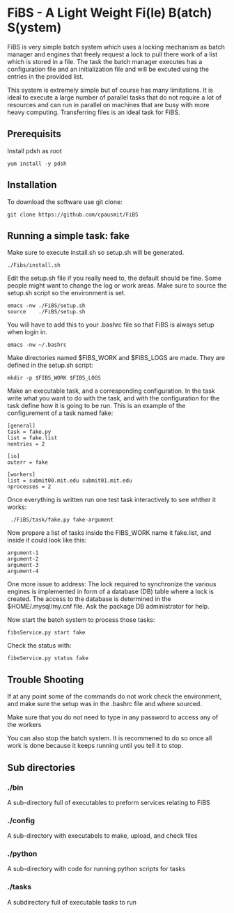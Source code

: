 # FiBS - A Light Weight Fi(le) B(atch) S(ystem)

FiBS is very simple batch system which uses a locking mechanism as batch manager and engines that freely request a lock to pull there work of a list which is stored in a file. The task the batch manager executes has a configuration file and an initialization file and will be excuted using the entries in the provided list.

This system is extremely simple but of course has many limitations. It is ideal to execute a large number of parallel tasks that do not require a lot of resources and can run in parallel on machines that are busy with more heavy computing. Transferring files is an ideal task for FiBS.

## Prerequisits

Install pdsh as root

    yum install -y pdsh

## Installation

To download the software use git clone:

    git clone https://github.com/cpausmit/FiBS

## Running a simple task: fake

Make sure to execute install.sh so setup.sh will be generated.

    ./Fibs/install.sh

Edit the setup.sh file if you really need to, the default should be fine. Some people might want to change the log or work areas. Make sure to source the setup.sh script so the environment is set.

    emacs -nw ./FiBS/setup.sh
    source    ./FiBS/setup.sh

You will have to add this to your .bashrc file so that FiBS is always setup when login in. 

    emacs -nw ~/.bashrc

Make directories named $FIBS_WORK and $FIBS_LOGS are made. They are defined in the setup.sh script:

    mkdir -p $FIBS_WORK $FIBS_LOGS

Make an executable task, and a corresponding configuration. In the task write what you want to do with the task, and with the configuration for the task define how it is going to be run. This is an example of the configurement of a task named fake:
 
    [general]
    task = fake.py
    list = fake.list
    nentries = 2

    [io]
    outerr = fake

    [workers]
    list = submit00.mit.edu submit01.mit.edu
    nprocesses = 2

Once everything is written run one test task interactively to see whther it works:

     ./FiBS/task/fake.py fake-argument

Now prepare a list of tasks inside the FIBS_WORK name it fake.list, and inside it could look like this:

    argument-1
    argument-2
    argument-3
    argument-4

One more issue to address: The lock required to synchronize the various engines is implemented in form of a database (DB) table where a lock is created. The access to the database is determined in the $HOME/.mysql/my.cnf file. Ask the package DB administrator for help.

Now start the batch system to process those tasks:

    fibsService.py start fake

Check the status with:

    fibeService.py status fake
    
## Trouble Shooting

If at any point some of the commands do not work check the environment, and make sure the setup was in the .bashrc file and where sourced.

Make sure that you do not need to type in any password to access any of the workers

You can also stop the batch system. It is recommened to do so once all work is done because it keeps running until you tell it to stop.

## Sub directories

### ./bin

A sub-directory full of executables to preform services relating to FiBS

### ./config

A sub-directory with executabels to make, upload, and check files

### ./python

A sub-directory with code for running python scripts for tasks

### ./tasks

A subdirectory full of executable tasks to run
